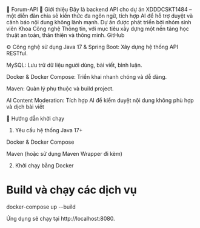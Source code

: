📘 Forum-API
🧩 Giới thiệu
Đây là backend API cho dự án XDDDCSKT1484 – một diễn đàn chia sẻ kiến thức đa ngôn ngữ, tích hợp AI để hỗ trợ duyệt và cảnh báo nội dung không lành mạnh. Dự án được phát triển bởi nhóm sinh viên Khoa Công nghệ Thông tin, với mục tiêu xây dựng một nền tảng học thuật an toàn, thân thiện và thông minh.
GitHub

⚙️ Công nghệ sử dụng
Java 17 & Spring Boot: Xây dựng hệ thống API RESTful.

MySQL: Lưu trữ dữ liệu người dùng, bài viết, bình luận.

Docker & Docker Compose: Triển khai nhanh chóng và dễ dàng.

Maven: Quản lý phụ thuộc và build project.

AI Content Moderation: Tích hợp AI để kiểm duyệt nội dung không phù hợp và dịch bài viết

🚀 Hướng dẫn khởi chạy
1. Yêu cầu hệ thống
Java 17+

Docker & Docker Compose

Maven (hoặc sử dụng Maven Wrapper đi kèm)

2. Khởi chạy bằng Docker
# Build và chạy các dịch vụ
docker-compose up --build

Ứng dụng sẽ chạy tại http://localhost:8080.
 
